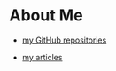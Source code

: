# About Me

- [my GitHub repositories](github_repositories)

- [my articles](article_contributions)
